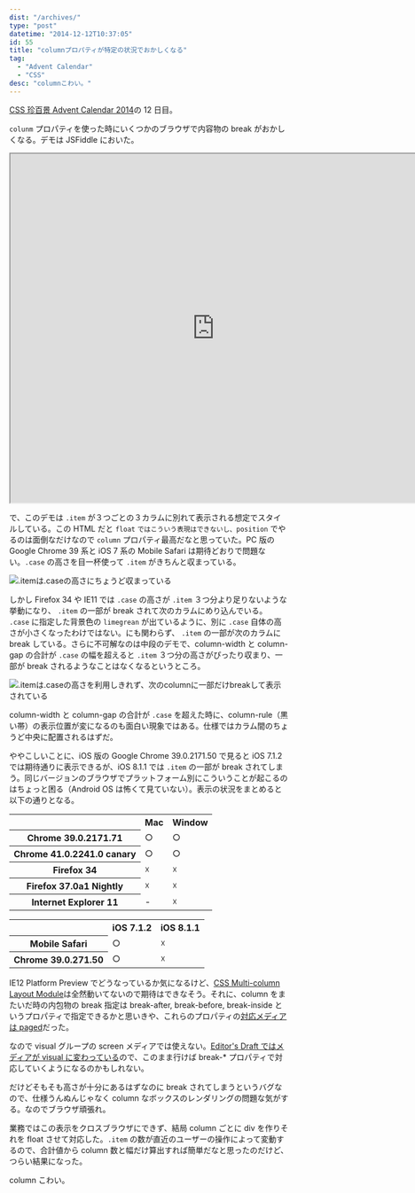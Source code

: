 ```yaml
---
dist: "/archives/"
type: "post"
datetime: "2014-12-12T10:37:05"
id: 55
title: "columnプロパティが特定の状況でおかしくなる"
tag:
  - "Advent Calendar"
  - "CSS"
desc: "columnこわい。"
---
```


[CSS 珍百景 Advent Calendar 2014](http://www.adventar.org/calendars/341)の 12 日目。

`colunm` プロパティを使った時にいくつかのブラウザで内容物の break がおかしくなる。デモは JSFiddle においた。

<iframe width="736" height="630" src="https://jsfiddle.net/otiext/pcr3pr14/6/embedded/result,html,css/" allowfullscreen></iframe>

で、このデモは `.item` が３つごとの３カラムに別れて表示される想定でスタイルしている。この HTML だと `float` `ではこういう表現はできないし、position` でやるのは面倒なだけなので `column` プロパティ最高だなと思っていた。PC 版の Google Chrome 39 系と iOS 7 系の Mobile Safari は期待どおりで問題ない。`.case` の高さを目一杯使って `.item` がきちんと収まっている。

![.itemは.caseの高さにちょうど収まっている](/image/column-property-breaking-bug/yep.webp)

しかし Firefox 34 や IE11 では `.case` の高さが `.item` ３つ分より足りないような挙動になり、 `.item` の一部が break されて次のカラムにめり込んでいる。 `.case` に指定した背景色の `limegrean` が出ているように、別に `.case` 自体の高さが小さくなったわけではない。にも関わらず、 `.item` の一部が次のカラムに break している。さらに不可解なのは中段のデモで、column-width と column-gap の合計が `.case` の幅を超えると `.item` ３つ分の高さがぴったり収まり、一部が break されるようなことはなくなるというところ。

![.itemは.caseの高さを利用しきれず、次のcolumnに一部だけbreakして表示されている](/image/column-property-breaking-bug/nope.webp)

column-width と column-gap の合計が `.case` を超えた時に、column-rule（黒い帯）の表示位置が変になるのも面白い現象ではある。仕様ではカラム間のちょうど中央に配置されるはずだ。

ややこしいことに、iOS 版の Google Chrome 39.0.2171.50 で見ると iOS 7.1.2 では期待通りに表示できるが、iOS 8.1.1 では `.item` の一部が break されてしまう。同じバージョンのブラウザでプラットフォーム別にこういうことが起こるのはちょっと困る（Android OS は怖くて見ていない）。表示の状況をまとめると以下の通りとなる。

<table>
  <tr>
    <td></td>
    <th>Mac</th>
    <th>Window</th>
  </tr>
  <tr>
    <th>Chrome 39.0.2171.71</th>
    <td>○</td>
    <td>○</td>
  </tr>
  <tr>
    <th>Chrome 41.0.2241.0 canary</th>
    <td>○</td>
    <td>○</td>
  </tr>
  <tr>
    <th>Firefox 34</th>
    <td>☓</td>
    <td>☓</td>
  </tr>
  <tr>
    <th>Firefox 37.0a1 Nightly</th>
    <td>☓</td>
    <td>☓</td>
  </tr>
  <tr>
    <th>Internet Explorer 11</th>
    <td>-</td>
    <td>☓</td>
  </tr>
</table>

<table>
  <tr>
    <td></td>
    <th>iOS 7.1.2</th>
    <th>iOS 8.1.1</th>
  </tr>
  <tr>
    <th>Mobile Safari</th>
    <td>○</td>
    <td>☓</td>
  </tr>
  <tr>
    <th>Chrome 39.0.271.50</th>
    <td>○</td>
    <td>☓</td>
  </tr>
</table>

IE12 Platform Preview でどうなっているか気になるけど、[CSS Multi-column Layout Module](http://www.w3.org/TR/css3-multicol/)は全然動いてないので期待はできなそう。それに、column をまたいだ時の内包物の break 指定は break-after, break-before, break-inside というプロパティで指定できるかと思いきや、これらのプロパティの[対応メディアは paged](http://www.w3.org/TR/css3-multicol/#break-before-break-after-break-inside)だった。

なので visual グループの screen メディアでは使えない。[Editor's Draft ではメディアが visual に変わっている](http://dev.w3.org/csswg/css-multicol/#break-before-break-after-break-inside)ので、このまま行けば break-\* プロパティで対応していくようになるのかもしれない。

だけどそもそも高さが十分にあるはずなのに break されてしまうというバグなので、仕様うんぬんじゃなく column なボックスのレンダリングの問題な気がする。なのでブラウザ頑張れ。

業務ではこの表示をクロスブラウザにできず、結局 column ごとに div を作りそれを float させて対応した。`.item` の数が直近のユーザーの操作によって変動するので、合計値から column 数と幅だけ算出すれば簡単だなと思ったのだけど、つらい結果になった。

column こわい。
